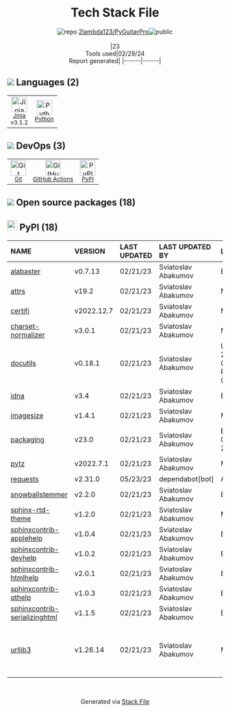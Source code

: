 <!--
&lt;--- Readme.md Snippet without images Start ---&gt;
## Tech Stack
2lambda123/PyGuitarPro is built on the following main stack:

- [Jinja](https://palletsprojects.com/p/jinja/) – Templating Languages & Extensions
- [Python](https://www.python.org) – Languages
- [GitHub Actions](https://github.com/features/actions) – Continuous Integration

Full tech stack [here](/techstack.md)

&lt;--- Readme.md Snippet without images End ---&gt;

&lt;--- Readme.md Snippet with images Start ---&gt;
## Tech Stack
2lambda123/PyGuitarPro is built on the following main stack:

- <img width='25' height='25' src='https://img.stackshare.io/service/2303/New_Project__20_.png' alt='Jinja'/> [Jinja](https://palletsprojects.com/p/jinja/) – Templating Languages & Extensions
- <img width='25' height='25' src='https://img.stackshare.io/service/993/pUBY5pVj.png' alt='Python'/> [Python](https://www.python.org) – Languages
- <img width='25' height='25' src='https://img.stackshare.io/service/11563/actions.png' alt='GitHub Actions'/> [GitHub Actions](https://github.com/features/actions) – Continuous Integration

Full tech stack [here](/techstack.md)

&lt;--- Readme.md Snippet with images End ---&gt;
-->
<div align="center">

# Tech Stack File
![](https://img.stackshare.io/repo.svg "repo") [2lambda123/PyGuitarPro](https://github.com/2lambda123/PyGuitarPro)![](https://img.stackshare.io/public_badge.svg "public")
<br/><br/>
|23<br/>Tools used|02/29/24 <br/>Report generated|
|------|------|
</div>

## <img src='https://img.stackshare.io/languages.svg'/> Languages (2)
<table><tr>
  <td align='center'>
  <img width='36' height='36' src='https://img.stackshare.io/service/2303/New_Project__20_.png' alt='Jinja'>
  <br>
  <sub><a href="https://palletsprojects.com/p/jinja/">Jinja</a></sub>
  <br>
  <sub>v3.1.2</sub>
</td>

<td align='center'>
  <img width='36' height='36' src='https://img.stackshare.io/service/993/pUBY5pVj.png' alt='Python'>
  <br>
  <sub><a href="https://www.python.org">Python</a></sub>
  <br>
  <sub></sub>
</td>

</tr>
</table>

## <img src='https://img.stackshare.io/devops.svg'/> DevOps (3)
<table><tr>
  <td align='center'>
  <img width='36' height='36' src='https://img.stackshare.io/service/1046/git.png' alt='Git'>
  <br>
  <sub><a href="http://git-scm.com/">Git</a></sub>
  <br>
  <sub></sub>
</td>

<td align='center'>
  <img width='36' height='36' src='https://img.stackshare.io/service/11563/actions.png' alt='GitHub Actions'>
  <br>
  <sub><a href="https://github.com/features/actions">GitHub Actions</a></sub>
  <br>
  <sub></sub>
</td>

<td align='center'>
  <img width='36' height='36' src='https://img.stackshare.io/service/12572/-RIWgodF_400x400.jpg' alt='PyPI'>
  <br>
  <sub><a href="https://pypi.org/">PyPI</a></sub>
  <br>
  <sub></sub>
</td>

</tr>
</table>


## <img src='https://img.stackshare.io/group.svg' /> Open source packages (18)</h2>

## <img width='24' height='24' src='https://img.stackshare.io/service/12572/-RIWgodF_400x400.jpg'/> PyPI (18)

|NAME|VERSION|LAST UPDATED|LAST UPDATED BY|LICENSE|VULNERABILITIES|
|:------|:------|:------|:------|:------|:------|
|[alabaster](https://pypi.org/project/alabaster)|v0.7.13|02/21/23|Sviatoslav Abakumov |BSD-3-Clause|N/A|
|[attrs](https://pypi.org/project/attrs)|v19.2|02/21/23|Sviatoslav Abakumov |MIT|N/A|
|[certifi](https://pypi.org/project/certifi)|v2022.12.7|02/21/23|Sviatoslav Abakumov |MPL-2.0|[CVE-2023-37920](https://github.com/advisories/GHSA-xqr8-7jwr-rhp7) (High)|
|[charset-normalizer](https://pypi.org/project/charset-normalizer)|v3.0.1|02/21/23|Sviatoslav Abakumov |N/A|N/A|
|[docutils](https://pypi.org/project/docutils)|v0.18.1|02/21/23|Sviatoslav Abakumov |Unlicense,Python-2.0,BSD-2-Clause,CNRI-Python-GPL-Compatible|N/A|
|[idna](https://pypi.org/project/idna)|v3.4|02/21/23|Sviatoslav Abakumov |BSD-3-Clause|N/A|
|[imagesize](https://pypi.org/project/imagesize)|v1.4.1|02/21/23|Sviatoslav Abakumov |MIT|N/A|
|[packaging](https://pypi.org/project/packaging)|v23.0|02/21/23|Sviatoslav Abakumov |BSD-3-Clause,Apache-2.0|N/A|
|[pytz](https://pypi.org/project/pytz)|v2022.7.1|02/21/23|Sviatoslav Abakumov |MIT|N/A|
|[requests](https://pypi.org/project/requests)|v2.31.0|05/23/23|dependabot[bot] |Apache-2.0|N/A|
|[snowballstemmer](https://pypi.org/project/snowballstemmer)|v2.2.0|02/21/23|Sviatoslav Abakumov |BSD-3-Clause|N/A|
|[sphinx-rtd-theme](https://pypi.org/project/sphinx-rtd-theme)|v1.2.0|02/21/23|Sviatoslav Abakumov |MIT|N/A|
|[sphinxcontrib-applehelp](https://pypi.org/project/sphinxcontrib-applehelp)|v1.0.4|02/21/23|Sviatoslav Abakumov |BSD-2-Clause|N/A|
|[sphinxcontrib-devhelp](https://pypi.org/project/sphinxcontrib-devhelp)|v1.0.2|02/21/23|Sviatoslav Abakumov |BSD-2-Clause|N/A|
|[sphinxcontrib-htmlhelp](https://pypi.org/project/sphinxcontrib-htmlhelp)|v2.0.1|02/21/23|Sviatoslav Abakumov |BSD-2-Clause|N/A|
|[sphinxcontrib-qthelp](https://pypi.org/project/sphinxcontrib-qthelp)|v1.0.3|02/21/23|Sviatoslav Abakumov |BSD-2-Clause|N/A|
|[sphinxcontrib-serializinghtml](https://pypi.org/project/sphinxcontrib-serializinghtml)|v1.1.5|02/21/23|Sviatoslav Abakumov |BSD-2-Clause|N/A|
|[urllib3](https://pypi.org/project/urllib3)|v1.26.14|02/21/23|Sviatoslav Abakumov |MIT|[CVE-2023-45803](https://github.com/advisories/GHSA-g4mx-q9vg-27p4) (Moderate)<br/>[CVE-2023-43804](https://github.com/advisories/GHSA-v845-jxx5-vc9f) (Moderate)|

<br/>
<div align='center'>

Generated via [Stack File](https://github.com/marketplace/stack-file)
